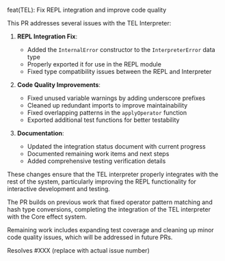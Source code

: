 feat(TEL): Fix REPL integration and improve code quality

This PR addresses several issues with the TEL Interpreter:

1. **REPL Integration Fix**: 
   - Added the `InternalError` constructor to the `InterpreterError` data type
   - Properly exported it for use in the REPL module
   - Fixed type compatibility issues between the REPL and Interpreter

2. **Code Quality Improvements**:
   - Fixed unused variable warnings by adding underscore prefixes
   - Cleaned up redundant imports to improve maintainability
   - Fixed overlapping patterns in the `applyOperator` function
   - Exported additional test functions for better testability

3. **Documentation**:
   - Updated the integration status document with current progress
   - Documented remaining work items and next steps
   - Added comprehensive testing verification details

These changes ensure that the TEL interpreter properly integrates with the rest of the system, particularly improving the REPL functionality for interactive development and testing.

The PR builds on previous work that fixed operator pattern matching and hash type conversions, completing the integration of the TEL interpreter with the Core effect system.

Remaining work includes expanding test coverage and cleaning up minor code quality issues, which will be addressed in future PRs.

Resolves #XXX (replace with actual issue number) 